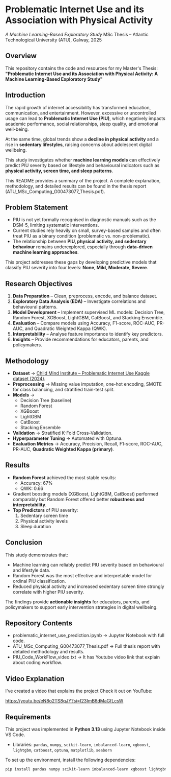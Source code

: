 # Problematic Internet Use and its Association with Physical Activity  
*A Machine Learning-Based Exploratory Study*
MSc Thesis – Atlantic Technological University (ATU), Galway, 2025

##  Overview
This repository contains the code and resources for my Master's Thesis:  
**"Problematic Internet Use and its Association with Physical Activity: A Machine Learning-Based Exploratory Study"** 



##  Introduction
The rapid growth of internet accessibility has transformed education, communication, and entertainment. However, excessive or uncontrolled usage can lead to **Problematic Internet Use (PIU)**, which negatively impacts academic performance, social relationships, sleep quality, and emotional well-being.  

At the same time, global trends show a **decline in physical activity** and a rise in **sedentary lifestyles**, raising concerns about adolescent digital wellbeing.  

This study investigates whether **machine learning models** can effectively predict PIU severity based on lifestyle and behavioural indicators such as **physical activity, screen time, and sleep patterns**. 

This README provides a summary of the project. A complete explanation, methodology, and detailed results can be found in the thesis report (ATU_MSc_Computing_G00473077_Thesis.pdf).



##  Problem Statement
- PIU is not yet formally recognised in diagnostic manuals such as the DSM-5, limiting systematic interventions.  
- Current studies rely heavily on small, survey-based samples and often treat PIU as a binary condition (problematic vs. non-problematic).  
- The relationship between **PIU, physical activity, and sedentary behaviour** remains underexplored, especially through **data-driven machine learning approaches**.  

This project addresses these gaps by developing predictive models that classify PIU severity into four levels: **None, Mild, Moderate, Severe**. 





##  Research Objectives
1. **Data Preparation** – Clean, preprocess, encode, and balance dataset.  
2. **Exploratory Data Analysis (EDA)** – Investigate correlations and behavioural patterns.  
3. **Model Development** – Implement supervised ML models: Decision Tree, Random Forest, XGBoost, LightGBM, CatBoost, and Stacking Ensemble.  
4. **Evaluation** – Compare models using Accuracy, F1-score, ROC-AUC, PR-AUC, and Quadratic Weighted Kappa (QWK).  
5. **Interpretability** – Analyse feature importance to identify key predictors.  
6. **Insights** – Provide recommendations for educators, parents, and policymakers.  



##  Methodology
- **Dataset** → [Child Mind Institute – Problematic Internet Use Kaggle dataset (2024)](https://www.kaggle.com/competitions/child-mind-institute-problematic-internet-use/).  
- **Preprocessing** → Missing value imputation, one-hot encoding, SMOTE for class balancing, and stratified train-test split.  
- **Models** →  
  - Decision Tree (baseline)  
  - Random Forest  
  - XGBoost  
  - LightGBM  
  - CatBoost  
  - Stacking Ensemble  
- **Validation** → Stratified K-Fold Cross-Validation.  
- **Hyperparameter Tuning** → Automated with Optuna.  
- **Evaluation Metrics** → Accuracy, Precision, Recall, F1-score, ROC-AUC, PR-AUC, **Quadratic Weighted Kappa (primary)**.  



##  Results
- **Random Forest** achieved the most stable results:  
  - Accuracy: 67%  
  - QWK: 0.66  
- Gradient boosting models (XGBoost, LightGBM, CatBoost) performed comparably but Random Forest offered better **robustness and interpretability**.  
- **Top Predictors** of PIU severity:  
  1. Sedentary screen time  
  2. Physical activity levels  
  3. Sleep duration  



##  Conclusion
This study demonstrates that:  
- Machine learning can reliably predict PIU severity based on behavioural and lifestyle data.  
- Random Forest was the most effective and interpretable model for ordinal PIU classification.  
- Reduced physical activity and increased sedentary screen time strongly correlate with higher PIU severity.  

The findings provide **actionable insights** for educators, parents, and policymakers to support early intervention strategies in digital wellbeing.  



##  Repository Contents
- problematic_internet_use_prediction.ipynb -> Jupyter Notebook with full code.  
- ATU_MSc_Computing_G00473077_Thesis.pdf -> Full thesis report with detailed methodology and results.  
- PIU_Code_WorkFlow_video.txt -> It has Youtube video link that explain about coding workflow.

##  Video Explanation

I've created a video that explains the project Check it out on YouTube:

https://youtu.be/eN8o2TS8qJY?si=I23ImB6dMaGfLcsW
##  Requirements

This project was implemented in **Python 3.13** using Jupyter Notebook inside VS Code.  
- Libraries: `pandas`, `numpy`, `scikit-learn`, `imbalanced-learn`, `xgboost`, `lightgbm`, `catboost`, `optuna`, `matplotlib`, `seaborn`  


To set up the environment, install the following dependencies:

```bash
pip install pandas numpy scikit-learn imbalanced-learn xgboost lightgbm catboost optuna matplotlib seaborn jupyter

